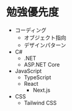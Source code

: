 # 勉強優先度

- コーディング
  - オブジェクト指向
  - デザインパターン
- C#
  - .NET
  - ASP.NET Core
- JavaScript
  - TypeScript
  - React
    - Next.js
- CSS
  - Tailwind CSS
